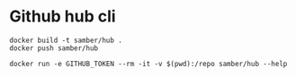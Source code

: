 
# Github hub cli

```
docker build -t samber/hub .
docker push samber/hub
```


```
docker run -e GITHUB_TOKEN --rm -it -v $(pwd):/repo samber/hub --help
```
